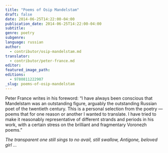 ```yaml
---
title: "Poems of Osip Mandelstam"
draft: false
date: 2014-06-25T14:22:00-04:00
publication_date: 2014-06-25T14:22:00-04:00
subtitle:
genre: poetry
subgenre:
language: russian
author:
  - contributor/osip-mandelstam.md
translator:
  - contributor/peter-france.md
editor:
featured_image_path:
editions:
  - 9780811222907
_slug: poems-of-osip-mandelstam
---
```


Peter France writes in his foreword: “I have always been conscious that Mandelstam was an outstanding figure, arguably the outstanding Russian poet of the twentieth century. This is a personal selection from the poetry — poems that for one reason or another I wanted to translate. I have tried to make it reasonably representative of different strands and periods in his work, with a certain stress on the brilliant and fragmentary Voronezh poems.”

_The transparent one still sings to no avail,
still swallow, Antigone, beloved girl …_

